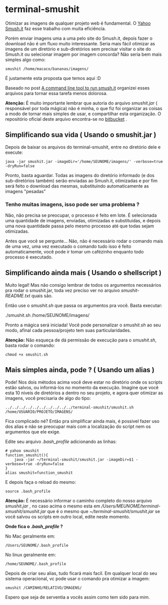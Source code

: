 # terminal-smushit

Otimizar as imagens de qualquer projeto web é fundamental. O [Yahoo Smush.it](http://www.smushit.com/ysmush.it/) faz esse trabalho com muita eficiência.

Porém enviar imagens uma a uma pelo site do Smush.it, depois fazer o download não é um fluxo muito interessante. Seria mais fácil otimizar as imagens de um diretório e 
sub-diretórios sem precisar visitar o site do Smush.it ou selecionar imagem por imagem concorda? Não seria bem mais simples algo como:

    smushit /home/macaco/bananas/imagens/ 
   
É justamente esta proposta que temos aqui :D

Baseado no post [A command line tool to run smush.it](http://abhirama.wordpress.com/2010/10/20/a-command-line-tool-to-run-smush-it/) organizei esses arquivos para tornar essa tarefa menos dolorosa.

**Atenção:** É muito importante lembrar que autoria do arquivo *smushit.jar* ( responsável por toda mágica) não é minha, o que fiz foi organizar as coisas a modo de tornar mais simples de usar, 
e compartilhar esta organização. O repositório oficial deste arquivo encontra-se no [bitbucket](https://bitbucket.org/abhirama/smushit) .


## Simplificando sua vida ( Usando o smushit.jar )

Depois de baixar os arquivos do terminal-smushit, entre no diretório dele e execute:

    java -jar smushit.jar -imageDir='/home/SEUNOME/imagens/' -verbose=true -dryRun=false
    
Pronto, basta aguardar. Todas as imagens do diretório informado (e dos sub-diretórios também) serão enviadas ao Smush.it, otimizadas e por fim será feito o download das mesmas, 
substituindo automaticamente as imagens "pesadas"

### Tenho muitas imagens, isso pode ser uma problema ?

Não, não precisa se preocupar, o processo é feito em lote. É selecionada uma quantidade de imagens, enviadas, otimizadas e substituidas, e depois uma nova quantidade passa pelo mesmo processo 
até que todas sejam otimizadas.

Antes que você se pergunte... Não, não é necessário rodar o comando mais de uma vez, uma vez executado o comando tudo isso é feito automaticamente, você pode ir tomar um cafézinho enquanto todo 
processo é executado.


## Simplificando ainda mais ( Usando o shellscript )

Muito legal! Mas não consigo lembrar de todos os argumentos necessários pra rodar o smushit.jar, toda vez preciso ver no arquivo *smushit-README.txt* quais são. 

Então use o *smushit.sh* que passa os argumentos pra você. Basta executar:

   ./smushit.sh /home/SEUNOME/imagens/
   
Pronto a mágica será iniciada! Você pode personalizar o *smushit.sh* ao seu modo, afinal cada pessoa/projeto tem suas particularidades.

**Atenção:** Não esqueça de dá permissão de execução para o *smushit.sh*, basta rodar o comando:

    chmod +x smushit.sh
    
## Mais simples ainda, pode ? ( Usando um alias )

Pode! Nos dois métodos acima você deve estar no diretório onde os scripts estão salvos, ou informá-los no momento da execução. Imagine que você esta 10 niveis de diretórios a dentro no seu projeto, 
e agora quer otimizar as imagens, você precisaria de algo do tipo:

    ../../../../../../../../../../terminal-smushit/smushit.sh /home/USUARIO/PROJETO/IMAGENS/ 
    
Fica complicado né? Então pra simplificar ainda mais, é possivel fazer uso dos alias e não se preocupar mais com a localização do script nem os argumentos que ele exige.

Edite seu arquivo *.bash_profile*  adicionando as linhas:

    # yahoo smushit
    function_smushit(){
    	java -jar ~/terminal-smushit/smushit.jar -imageDir=$1 -verbose=true -dryRun=false
    }
    alias smushit=function_smushit 
    
E depois faça o reload do mesmo:

    source .bash_profile
    

**Atenção:** É necessário informar o caminho completo do nosso arquivo *smushit.jar* , no caso acima o mesmo esta em */Users/MEUNOME/terminal-smushit/smushit.jar* que é o mesmo que *~/terminal-smushit/smushit.jar* 
se você salvou os scripts em outro local, edite neste momento.

**Onde fica o *.bash_profile* ?** 

No Mac geralmente em:
 
    /Users/SEUNOME/.bash_profile

No linux geralmente em:

    /home/SEUNOME/.bash_profile
    

Depois de criar seu alias, tudo ficará mais facil. Em qualquer local do seu sistema operacional, vc pode usar o comando pra otimizar a imagem:

    smushit /CAMINHO/RELATIVO/IMAGENS/
    

Espero que seja de serventia a vocês assim como tem sido para mim.

    
